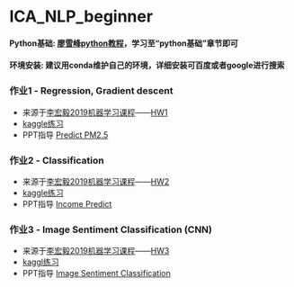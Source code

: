 # ICA_NLP_beginner
#### Python基础: [廖雪峰python教程](https://www.liaoxuefeng.com/wiki/1016959663602400)，学习至“python基础”章节即可
#### 环境安装: 建议用conda维护自己的环境，详细安装可百度或者google进行搜索
### 作业1 - Regression, Gradient descent
- 来源于[李宏毅2019机器学习课程](http://speech.ee.ntu.edu.tw/~tlkagk/courses_ML19.html)——[HW1](https://ntumlta2019.github.io/ml-web-hw1/)
- [kaggle练习](https://www.kaggle.com/c/ml2019spring-hw1/overview)  
- PPT指导 [Predict PM2.5 ](https://docs.google.com/presentation/d/1TkPQoOPyDY9IzzuaVsYq1E26D1NTmi_QA9S9c-rw9K8/edit#slide=id.g5047f99cc6_0_332)    

### 作业2 - Classification
- 来源于[李宏毅2019机器学习课程](http://speech.ee.ntu.edu.tw/~tlkagk/courses_ML19.html)——[HW2](https://ntumlta2019.github.io/ml-web-hw2/)
- [kaggle练习](https://www.kaggle.com/c/ml2019spring-hw2/overview)
- PPT指导 [Income Predict ](https://docs.google.com/presentation/d/1f4a81OqeG27pRHuqHXg7Qi0KJ4SlLBDpe9ljNu3IXT0/edit#slide=id.p1)

### 作业3 - Image Sentiment Classification (CNN)
- 来源于[李宏毅2019机器学习课程](http://speech.ee.ntu.edu.tw/~tlkagk/courses_ML19.html)——[HW3](https://ntumlta2019.github.io/ml-web-hw3/)
- [kaggl练习](https://www.kaggle.com/c/ml2019spring-hw3/overview)
- PPT指导 [Image Sentiment Classification](https://docs.google.com/presentation/d/1_UOEquMW4URIuTtrKGqwSPP4qtKIb7osT9ysTQ3Flmo/edit#slide=id.p)
